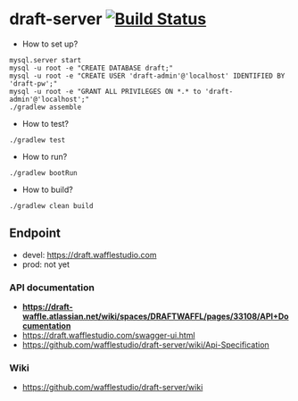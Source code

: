 # draft-server [![Build Status](https://travis-ci.com/wafflestudio/draft-server.svg?token=siV9jNpC1p2FuLSyqUnp&branch=master)](https://travis-ci.com/wafflestudio/draft-server)

- How to set up?
```
mysql.server start
mysql -u root -e "CREATE DATABASE draft;"
mysql -u root -e "CREATE USER 'draft-admin'@'localhost' IDENTIFIED BY 'draft-pw';"
mysql -u root -e "GRANT ALL PRIVILEGES ON *.* to 'draft-admin'@'localhost';"
./gradlew assemble
```

- How to test?
```
./gradlew test
```

- How to run?
```
./gradlew bootRun
```

- How to build?
```
./gradlew clean build
```

## Endpoint
- devel: https://draft.wafflestudio.com
- prod: not yet

### API documentation
- **https://draft-waffle.atlassian.net/wiki/spaces/DRAFTWAFFL/pages/33108/API+Documentation**
- https://draft.wafflestudio.com/swagger-ui.html
- https://github.com/wafflestudio/draft-server/wiki/Api-Specification

### Wiki
- https://github.com/wafflestudio/draft-server/wiki
